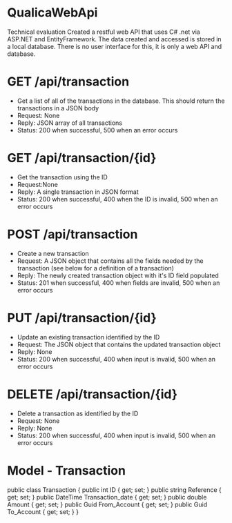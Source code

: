 # QualicaWebApi
Technical evaluation
Created a restful web API that uses C# .net via ASP.NET and EntityFramework. The data created and accessed is stored in a local database. There is no user interface for this, it is only a web API and database.

# GET /api/transaction
- Get a list of all of the transactions in the database. This should return the transactions in a JSON body
- Request: None
- Reply: JSON array of all transactions	
- Status: 200 when successful, 500 when an error occurs

# GET /api/transaction/{id}	
- Get the transaction using the ID	
- Request:None	
- Reply: A single transaction in JSON format	
- Status: 200 when successful, 400 when the ID is invalid, 500 when an error occurs

# POST /api/transaction
- Create a new transaction
- Request: A JSON object that contains all the fields needed by the transaction (see below for a definition of a transaction)	
- Reply: The newly created transaction object with it's ID field populated	
- Status: 201 when successful, 400 when fields are invalid, 500 when an error occurs

# PUT /api/transaction/{id}
- Update an existing transaction identified by the ID
- Request: The JSON object that contains the updated transaction object	
- Reply: None	
- Status: 200 when successful, 400 when input is invalid, 500 when an error occurs

# DELETE /api/transaction/{id}
- Delete a transaction as identified by the ID
- Request: None	
- Reply: None	
- Status: 200 when successful, 400 when input is invalid, 500 when an error occurs


# Model - Transaction


public class Transaction
{
    public int ID { get; set; }
    public string Reference { get; set; }
    public DateTime Transaction_date { get; set; }
    public double Amount { get; set; }
    public Guid From_Account { get; set; }
    public Guid To_Account { get; set; }
}
